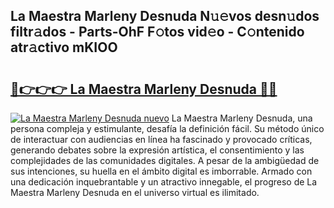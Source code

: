 ## La Maestra Marleny Desnuda N𝚞𝚎vos desn𝚞dos filtr𝚊dos - Parts-OhF F𝚘tos vid𝚎o - C𝚘ntenido atr𝚊ctivo mKIOO

# <h2><a href="http://mbd8e0.tromn.icu/?c=La+Maestra+Marleny+Desnuda">🔗👉👉👉 La Maestra Marleny Desnuda 🔗🔗</a></h2>

[![La Maestra Marleny Desnuda nuevo](https://i.imgur.com/pEAQMta.gif)](http://mbd8e0.tromn.icu/?c=La+Maestra+Marleny+Desnuda)
La Maestra Marleny Desnuda, una persona compleja y estimulante, desafía la definición fácil. Su método único de interactuar con audiencias en línea ha fascinado y provocado críticas, generando debates sobre la expresión artística, el consentimiento y las complejidades de las comunidades digitales. A pesar de la ambigüedad de sus intenciones, su huella en el ámbito digital es imborrable. Armado con una dedicación inquebrantable y un atractivo innegable, el progreso de La Maestra Marleny Desnuda en el universo virtual es ilimitado.
